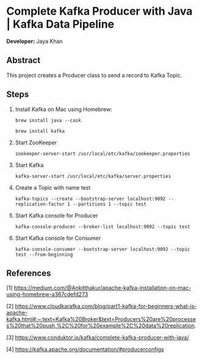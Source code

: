 # Complete Kafka Producer with Java | Kafka Data Pipeline

**Developer:** Jaya Khan 

## Abstract
This project creates a Producer class to send a record to Kafka Topic. 

## Steps
1. Install Kafka on Mac using Homebrew:

    `brew install java --cask`
    
    `brew install kafka`
2. Start ZooKeeper
    
    `zookeeper-server-start /usr/local/etc/kafka/zookeeper.properties`
3. Start Kafka

   `kafka-server-start /usr/local/etc/kafka/server.properties`
4. Create a Topic with name test

   `kafka-topics --create --bootstrap-server localhost:9092 --replication-factor 1 --partitions 1 --topic test`
5. Start Kafka console for Producer

    `kafka-console-producer --broker-list localhost:9092 --topic test`
6. Start Kafka console for Consumer

   `kafka-console-consumer --bootstrap-server localhost:9092 --topic test --from-beginning`

## References

[1] https://medium.com/@Ankitthakur/apache-kafka-installation-on-mac-using-homebrew-a367cdefd273

[2] https://www.cloudkarafka.com/blog/part1-kafka-for-beginners-what-is-apache-kafka.html#:~:text=Kafka%20Broker&text=Producers%20are%20processes%20that%20push,%2C%20for%20example%2C%20data%20replication.

[3] https://www.conduktor.io/kafka/complete-kafka-producer-with-java/

[4] https://kafka.apache.org/documentation/#producerconfigs
